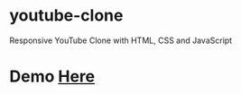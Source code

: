 # youtube-clone
Responsive YouTube Clone with HTML, CSS and JavaScript

# Demo [Here](https://kiranbaradur.github.io/youtube-clone/)
